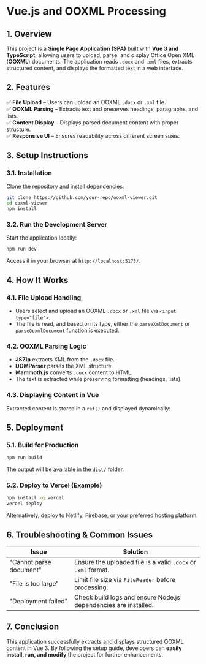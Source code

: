 # Vue.js and OOXML Processing

## 1. Overview

This project is a **Single Page Application (SPA)** built with **Vue 3 and TypeScript**, allowing users to upload, parse, and display Office Open XML (**OOXML**) documents. The application reads `.docx` and `.xml` files, extracts structured content, and displays the formatted text in a web interface.

## 2. Features

✅ **File Upload** – Users can upload an OOXML `.docx` or `.xml` file.  
✅ **OOXML Parsing** – Extracts text and preserves headings, paragraphs, and lists.  
✅ **Content Display** – Displays parsed document content with proper structure.  
✅ **Responsive UI** – Ensures readability across different screen sizes.

## 3. Setup Instructions

### 3.1. Installation

Clone the repository and install dependencies:

```sh
git clone https://github.com/your-repo/ooxml-viewer.git
cd ooxml-viewer
npm install
```

### 3.2. Run the Development Server

Start the application locally:

```sh
npm run dev
```

Access it in your browser at `http://localhost:5173/`.

## 4. How It Works

### 4.1. File Upload Handling

- Users select and upload an OOXML `.docx` or `.xml` file via `<input type="file">`.
- The file is read, and based on its type, either the `parseXmlDocument` or `parseOoxmlDocument` function is executed.

### 4.2. OOXML Parsing Logic

- **JSZip** extracts XML from the `.docx` file.
- **DOMParser** parses the XML structure.
- **Mammoth.js** converts `.docx` content to HTML.
- The text is extracted while preserving formatting (headings, lists).

### 4.3. Displaying Content in Vue

Extracted content is stored in a `ref()` and displayed dynamically:

## 5. Deployment

### 5.1. Build for Production

```sh
npm run build
```

The output will be available in the `dist/` folder.

### 5.2. Deploy to Vercel (Example)

```sh
npm install -g vercel
vercel deploy
```

Alternatively, deploy to Netlify, Firebase, or your preferred hosting platform.

## 6. Troubleshooting & Common Issues

| Issue                   | Solution                                                        |
| ----------------------- | --------------------------------------------------------------- |
| "Cannot parse document" | Ensure the uploaded file is a valid `.docx` or `.xml` format.   |
| "File is too large"     | Limit file size via `FileReader` before processing.             |
| "Deployment failed"     | Check build logs and ensure Node.js dependencies are installed. |

## 7. Conclusion

This application successfully extracts and displays structured OOXML content in Vue 3. By following the setup guide, developers can **easily install, run, and modify** the project for further enhancements.
